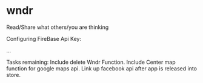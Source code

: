# wndr
Read/Share what others/you are thinking

Configuring FireBase Api Key:

...

Tasks remaining:
Include delete Wndr Function.
Include Center map function for google maps api.
Link up facebook api after app is released into store.
